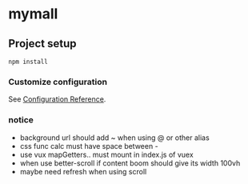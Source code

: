 # mymall

## Project setup
```
npm install
```

### Customize configuration
See [Configuration Reference](https://cli.vuejs.org/config/).

### notice
+ background url should add ~ when using @ or other alias
+ css func calc must have space between - 
+ use vux mapGetters.. must mount in index.js of vuex
+ when use better-scroll if content boom should give its width 100vh
+ maybe need refresh when using scroll
